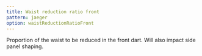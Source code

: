 ```yaml
---
title: Waist reduction ratio front
pattern: jaeger
option: waistReductionRatioFront
---
```


Proportion of the waist to be reduced in the front dart. Will also impact side panel shaping.
